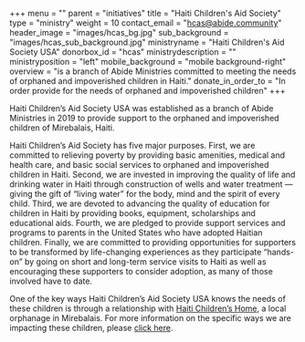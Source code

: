 +++
menu = ""
parent = "initiatives"
title = "Haiti Children's Aid Society"
type = "ministry"
weight = 10
contact_email = "hcas@abide.community"
header_image = "images/hcas_bg.jpg"
sub_background = "images/hcas_sub_background.jpg"
ministryname = "Haiti Children's Aid Society USA"
donorbox_id = "hcas"
ministrydescription = ""
ministryposition = "left"
mobile_background = "mobile background-right"
overview = "is a branch of Abide Ministries committed to meeting the needs of orphaned and impoverished children in Haiti."
donate_in_order_to = "In order provide for the needs of orphaned and impoverished children"
+++

Haiti Children’s Aid Society USA was established as a branch of Abide Ministries in 2019 to provide support to the orphaned and impoverished children of Mirebalais, Haiti. 

Haiti Children’s Aid Society has five major purposes. First, we are committed to relieving poverty by providing basic amenities, medical and health care, and basic social services to orphaned and impoverished children in Haiti. Second, we are invested in improving the quality of life and drinking water in Haiti through construction of wells and water treatment — giving the gift of “living water” for the body, mind and the spirit of every child. Third, we are devoted to advancing the quality of education for children in Haiti by providing books, equipment, scholarships and educational aids. Fourth, we are pledged to provide support services and programs to parents in the United States who have adopted Haitian children. Finally, we are committed to providing opportunities for supporters to be transformed by life-changing experiences as they participate “hands-on” by going on short and long-term service visits to Haiti as well as encouraging these supporters to consider adoption, as many of those involved have to date.

One of the key ways Haiti Children’s Aid Society USA knows the needs of these children is through a relationship with [Haiti Children’s Home](http://haitichildrenshome.com/), a local orphanage in Mirebalais. For more information on the specific ways we are impacting these children, please [click here](https://donorbox.org/hcas).